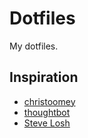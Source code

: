 # Dotfiles

My dotfiles.

## Inspiration

* [christoomey](https://github.com/christoomey/dotfiles)
* [thoughtbot](https://github.com/thoughtbot/dotfiles)
* [Steve Losh](stevelosh.com)
